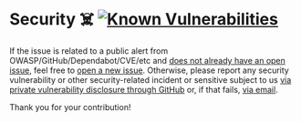 # Security ☠️ [![Known Vulnerabilities][2]][1]

If the issue is related to a public alert from OWASP/GitHub/Dependabot/CVE/etc
and [does not already have an open issue][3], feel free to [open a new
issue][4]. Otherwise, please report any security vulnerability or other
security-related incident or sensitive subject to us [via private vulnerability
disclosure through GitHub][5] or, if that fails, [via email][6].

Thank you for your contribution!

[1]: https://snyk.io/test/github/Xunnamius/xscripts
[2]: https://snyk.io/test/github/Xunnamius/xscripts/badge.svg
[3]: https://github.com/Xunnamius/xscripts/issues?q=
[4]: https://github.com/Xunnamius/xscripts/issues/new/choose
[5]:
  https://docs.github.com/en/code-security/security-advisories/guidance-on-reporting-and-writing-information-about-vulnerabilities/privately-reporting-a-security-vulnerability#privately-reporting-a-security-vulnerability
[6]:
  mailto:security@ergodark.com?subject=ALERT%3A%20SECURITY%20INCIDENT%3A%20%28five%20word%20summary%29
